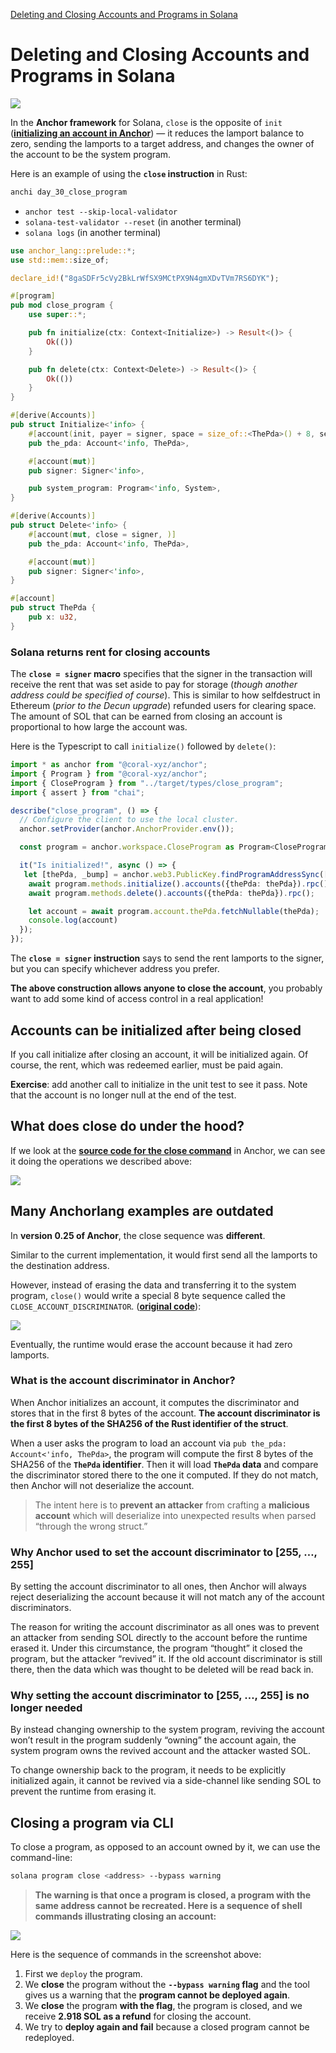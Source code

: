 [Deleting and Closing Accounts and Programs in Solana](https://www.rareskills.io/post/solana-close-account)


# Deleting and Closing Accounts and Programs in Solana

![](assets/2024-03-12-08-56-23.png)

In the **Anchor framework** for Solana, `close` is the opposite of `init` ([**initializing an account in Anchor**](https://www.rareskills.io/post/solana-initialize-account)) — it reduces the lamport balance to zero, sending the lamports to a target address, and changes the owner of the account to be the system program.

Here is an example of using the **`close` instruction** in Rust:

```bash
anchi day_30_close_program
```

- `anchor test --skip-local-validator`
- `solana-test-validator --reset` (in another terminal)
- `solana logs` (in another terminal)


```rust
use anchor_lang::prelude::*;
use std::mem::size_of;

declare_id!("8gaSDFr5cVy2BkLrWfSX9MCtPX9N4gmXDvTVm7RS6DYK");

#[program]
pub mod close_program {
    use super::*;

    pub fn initialize(ctx: Context<Initialize>) -> Result<()> {
        Ok(())
    }

    pub fn delete(ctx: Context<Delete>) -> Result<()> {
        Ok(())
    }
}

#[derive(Accounts)]
pub struct Initialize<'info> {
    #[account(init, payer = signer, space = size_of::<ThePda>() + 8, seeds = [], bump)]
    pub the_pda: Account<'info, ThePda>,

    #[account(mut)]
    pub signer: Signer<'info>,

    pub system_program: Program<'info, System>,
}

#[derive(Accounts)]
pub struct Delete<'info> {
    #[account(mut, close = signer, )]
    pub the_pda: Account<'info, ThePda>,

    #[account(mut)]
    pub signer: Signer<'info>,
}

#[account]
pub struct ThePda {
    pub x: u32,
}
```


### Solana returns rent for closing accounts

The **`close = signer` macro** specifies that the signer in the transaction will receive the rent that was set aside to pay for storage (*though another address could be specified of course*). This is similar to how selfdestruct in Ethereum (*prior to the Decun upgrade*) refunded users for clearing space. The amount of SOL that can be earned from closing an account is proportional to how large the account was.

Here is the Typescript to call `initialize()` followed by `delete()`:

```typescript
import * as anchor from "@coral-xyz/anchor";
import { Program } from "@coral-xyz/anchor";
import { CloseProgram } from "../target/types/close_program";
import { assert } from "chai";

describe("close_program", () => {
  // Configure the client to use the local cluster.
  anchor.setProvider(anchor.AnchorProvider.env());

  const program = anchor.workspace.CloseProgram as Program<CloseProgram>;

  it("Is initialized!", async () => {
   let [thePda, _bump] = anchor.web3.PublicKey.findProgramAddressSync([], program.programId);
    await program.methods.initialize().accounts({thePda: thePda}).rpc();
    await program.methods.delete().accounts({thePda: thePda}).rpc();

    let account = await program.account.thePda.fetchNullable(thePda);
    console.log(account)
  });
});
```

The **`close = signer` instruction** says to send the rent lamports to the signer, but you can specify whichever address you prefer.

**The above construction allows anyone to close the account**, you probably want to add some kind of access control in a real application!


## Accounts can be initialized after being closed

If you call initialize after closing an account, it will be initialized again. Of course, the rent, which was redeemed earlier, must be paid again.

**Exercise**: add another call to initialize in the unit test to see it pass. Note that the account is no longer null at the end of the test.


## What does close do under the hood?

If we look at the [**source code for the close command**](https://github.com/coral-xyz/anchor/blob/v0.29.0/lang/src/common.rs) in Anchor, we can see it doing the operations we described above:

![](assets/2024-03-12-08-59-24.png)


## Many Anchorlang examples are outdated

In **version 0.25 of Anchor**, the close sequence was **different**.

Similar to the current implementation, it would first send all the lamports to the destination address.

However, instead of erasing the data and transferring it to the system program, `close()` would write a special 8 byte sequence called the `CLOSE_ACCOUNT_DISCRIMINATOR`. ([**original code**](https://github.com/coral-xyz/anchor/blob/v0.25.0/lang/src/lib.rs#L273)):

![](assets/2024-03-12-09-00-38.png)

Eventually, the runtime would erase the account because it had zero lamports.


### What is the account discriminator in Anchor?

When Anchor initializes an account, it computes the discriminator and stores that in the first 8 bytes of the account. **The account discriminator is the first 8 bytes of the SHA256 of the Rust identifier of the struct**.

When a user asks the program to load an account via `pub the_pda: Account<'info, ThePda>`, the program will compute the first 8 bytes of the SHA256 of the **`ThePda` identifier**. Then it will load **`ThePda` data** and compare the discriminator stored there to the one it computed. If they do not match, then Anchor will not deserialize the account.

> The intent here is to **prevent an attacker** from crafting a **malicious account** which will deserialize into unexpected results when parsed “through the wrong struct.”


### Why Anchor used to set the account discriminator to [255, …, 255]

By setting the account discriminator to all ones, then Anchor will always reject deserializing the account because it will not match any of the account discriminators.

The reason for writing the account discriminator as all ones was to prevent an attacker from sending SOL directly to the account before the runtime erased it. Under this circumstance, the program “thought” it closed the program, but the attacker “revived” it. If the old account discriminator is still there, then the data which was thought to be deleted will be read back in.


### Why setting the account discriminator to [255, …, 255] is no longer needed

By instead changing ownership to the system program, reviving the account won’t result in the program suddenly “owning” the account again, the system program owns the revived account and the attacker wasted SOL.

To change ownership back to the program, it needs to be explicitly initialized again, it cannot be revived via a side-channel like sending SOL to prevent the runtime from erasing it.


## Closing a program via CLI

To close a program, as opposed to an account owned by it, we can use the command-line:

```bash
solana program close <address> --bypass warning
```

> **The warning is that once a program is closed, a program with the same address cannot be recreated. Here is a sequence of shell commands illustrating closing an account:**

![](assets/2024-03-12-09-03-36.png)

Here is the sequence of commands in the screenshot above:

1. First we `deploy` the program.
2. We **close** the program without the **`--bypass warning` flag** and the tool gives us a warning that the **program cannot be deployed again**.
3. We **close** the program **with the flag**, the program is closed, and we receive **2.918 SOL as a refund** for closing the account.
4. We try to **deploy again and fail** because a closed program cannot be redeployed.

